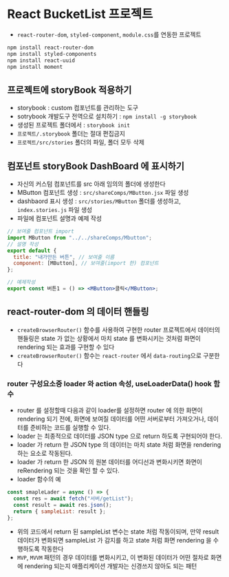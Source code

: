 # React BucketList 프로젝트

- `react-router-dom`, `styled-component`, `module.css`를 연동한 프로젝트

```bash
npm install react-router-dom
npm install styled-components
npm install react-uuid
npm install moment
```

## 프로젝트에 storyBook 적용하기

- storybook : custom 컴포넌트를 관리하는 도구
- sotrybook 개발도구 전역으로 설치하기 : `npm install -g storybook`
- 생성된 프로젝트 폴더에서 : `storybook init`
- `프로젝트/.storybook` 폴더는 절대 편집금지
- `프로젝트/src/stories` 폴더의 파일, 폴더 모두 삭제

## 컴포넌트 storyBook DashBoard 에 표시하기

- 자신의 커스텀 컴포넌트를 src 아래 임의의 폴더에 생성한다
- MButton 컴포넌트 생성 : `src/shareComps/MButton.jsx` 파일 생성
- dashbaord 표시 생성 : `src/stories/MButton` 폴더를 생성하고, `index.stories.js` 파일 생성
- 파일에 컴포넌트 설명과 예제 작성

```jsx
// 보여줄 컴포넌트 import
import MButton from "../../shareComps/Mbutton";
// 설명 작성
export default {
  title: "내가만든 버튼", // 보여줄 이름
  component: [MButton], // 보여줄(import 한) 컴포넌트
};

// 예제작성
export const 버튼1 = () => <MButton>클릭</MButton>;
```

## react-router-dom 의 데이터 핸들링

- `createBrowserRouter()` 함수를 사용하여 구현한 router 프로젝트에서 데이터의 핸들링은 state 가 없는 상황에서 마치 state 를 변화시키는 것처럼 화면이 rendering 되는 효과를 구현할 수 있다
- `createBrowserRouter()` 함수는 `react-router` 에서 `data-routing`으로 구분한다

### router 구성요소중 loader 와 action 속성, useLoaderData() hook 함수

- router 를 설정할때 다음과 같이 loader를 설정하면 router 에 의한 화면이 rendering 되기 전에, 화면에 보여질 데이터를 어떤 서버로부터 가져오거나, 데이터를 준비하는 코드를 실행할 수 있다.
- loader 는 최종적으로 데이터를 JSON type 으로 return 하도록 구현되어야 한다.
- loader 가 return 한 JSON type 의 데이터는 마치 state 처럼 화면을 rendering 하는 요소로 작동된다.
- loader 가 return 한 JSON 의 원본 데이터를 어디선과 변화시키면 화면이 reRendering 되는 것을 확인 할 수 있다.
- loader 함수의 예

```jsx
const smapleLader = async () => {
  const res = await fetch("서버/getList");
  const result = await res.json();
  return { sampleList: result };
};
```

- 위의 코드에서 return 된 sampleList 변수는 state 처럼 작동이되며, 만약 result 데이터가 변화되면 sampleList 가 감지를 하고 state 처럼 화면 rendering 을 수행하도록 작동한다
- `MVP`, `MVVM` 패턴의 경우 데이터를 변화시키고, 이 변화된 데이터가 어떤 절차로 화면에 rendering 되는지 애플리케이션 개발자는 신경쓰지 않아도 되는 패턴
